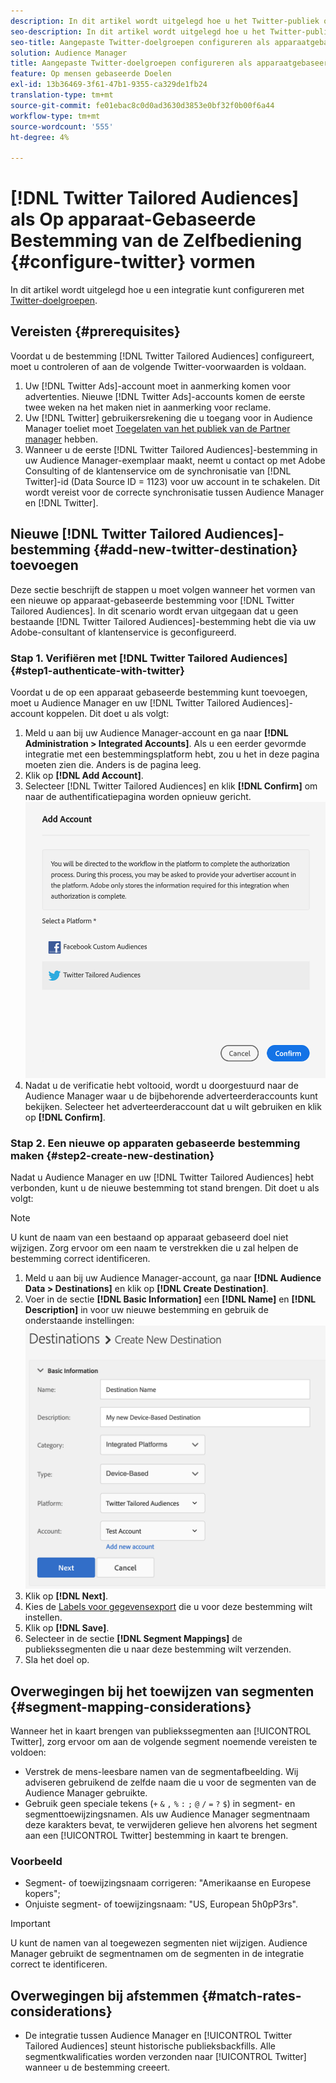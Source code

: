```yaml
---
description: In dit artikel wordt uitgelegd hoe u het Twitter-publiek op maat kunt configureren voor zowel nieuwe als bestaande integratie.
seo-description: In dit artikel wordt uitgelegd hoe u het Twitter-publiek op maat kunt configureren voor zowel nieuwe als bestaande integratie.
seo-title: Aangepaste Twitter-doelgroepen configureren als apparaatgebaseerde, selfservice bestemming
solution: Audience Manager
title: Aangepaste Twitter-doelgroepen configureren als apparaatgebaseerde, selfservice bestemming
feature: Op mensen gebaseerde Doelen
exl-id: 13b36469-3f61-47b1-9355-ca329de1fb24
translation-type: tm+mt
source-git-commit: fe01ebac8c0d0ad3630d3853e0bf32f0b00f6a44
workflow-type: tm+mt
source-wordcount: '555'
ht-degree: 4%

---
```


# [!DNL Twitter Tailored Audiences] als Op apparaat-Gebaseerde Bestemming van de Zelfbediening {#configure-twitter} vormen

In dit artikel wordt uitgelegd hoe u een integratie kunt configureren met [Twitter-doelgroepen](https://business.twitter.com/en/targeting/tailored-audiences.html).

## Vereisten {#prerequisites}

Voordat u de bestemming [!DNL Twitter Tailored Audiences] configureert, moet u controleren of aan de volgende Twitter-voorwaarden is voldaan.

1. Uw [!DNL Twitter Ads]-account moet in aanmerking komen voor advertenties. Nieuwe [!DNL Twitter Ads]-accounts komen de eerste twee weken na het maken niet in aanmerking voor reclame.
2. Uw [!DNL Twitter] gebruikersrekening die u toegang voor in Audience Manager toeliet moet [Toegelaten van het publiek van de Partner manager](https://business.twitter.com/en/help/troubleshooting/multi-user-login-faq.html#accesslevels) hebben.
3. Wanneer u de eerste [!DNL Twitter Tailored Audiences]-bestemming in uw Audience Manager-exemplaar maakt, neemt u contact op met Adobe Consulting of de klantenservice om de synchronisatie van [!DNL Twitter]-id (Data Source ID = 1123) voor uw account in te schakelen. Dit wordt vereist voor de correcte synchronisatie tussen Audience Manager en [!DNL Twitter].

## Nieuwe [!DNL Twitter Tailored Audiences]-bestemming {#add-new-twitter-destination} toevoegen

Deze sectie beschrijft de stappen u moet volgen wanneer het vormen van een nieuwe op apparaat-gebaseerde bestemming voor [!DNL Twitter Tailored Audiences]. In dit scenario wordt ervan uitgegaan dat u geen bestaande [!DNL Twitter Tailored Audiences]-bestemming hebt die via uw Adobe-consultant of klantenservice is geconfigureerd.

### Stap 1. Verifiëren met [!DNL Twitter Tailored Audiences] {#step1-authenticate-with-twitter}

Voordat u de op een apparaat gebaseerde bestemming kunt toevoegen, moet u Audience Manager en uw [!DNL Twitter Tailored Audiences]-account koppelen. Dit doet u als volgt:

1. Meld u aan bij uw Audience Manager-account en ga naar **[!DNL Administration > Integrated Accounts]**. Als u een eerder gevormde integratie met een bestemmingsplatform hebt, zou u het in deze pagina moeten zien die. Anders is de pagina leeg.
1. Klik op **[!DNL Add Account]**.
1. Selecteer [!DNL Twitter Tailored Audiences] en klik **[!DNL Confirm]** om naar de authentificatiepagina worden opnieuw gericht.                     ![geïntegreerde platforms](assets/dbd-integrated-platforms.png)
1. Nadat u de verificatie hebt voltooid, wordt u doorgestuurd naar de Audience Manager waar u de bijbehorende adverteerderaccounts kunt bekijken. Selecteer het adverteerderaccount dat u wilt gebruiken en klik op **[!DNL Confirm]**.

### Stap 2. Een nieuwe op apparaten gebaseerde bestemming maken {#step2-create-new-destination}

Nadat u Audience Manager en uw [!DNL Twitter Tailored Audiences] hebt verbonden, kunt u de nieuwe bestemming tot stand brengen. Dit doet u als volgt:

>[!NOTE]
>
>U kunt de naam van een bestaand op apparaat gebaseerd doel niet wijzigen. Zorg ervoor om een naam te verstrekken die u zal helpen de bestemming correct identificeren.

1. Meld u aan bij uw Audience Manager-account, ga naar **[!DNL Audience Data > Destinations]** en klik op **[!DNL Create Destination]**.
1. Voer in de sectie **[!DNL Basic Information]** een **[!DNL Name]** en **[!DNL Description]** in voor uw nieuwe bestemming en gebruik de onderstaande instellingen: ![setup](assets/dbd-new-basic.png)
1. Klik op **[!DNL Next]**.
1. Kies de [Labels voor gegevensexport](/help/using/features/data-export-controls.md#controls-labels) die u voor deze bestemming wilt instellen.
1. Klik op **[!DNL Save]**.
1. Selecteer in de sectie **[!DNL Segment Mappings]** de publiekssegmenten die u naar deze bestemming wilt verzenden.
1. Sla het doel op.

## Overwegingen bij het toewijzen van segmenten {#segment-mapping-considerations}

Wanneer het in kaart brengen van publiekssegmenten aan [!UICONTROL Twitter], zorg ervoor om aan de volgende segment noemende vereisten te voldoen:

* Verstrek de mens-leesbare namen van de segmentafbeelding. Wij adviseren gebruikend de zelfde naam die u voor de segmenten van de Audience Manager gebruikte.
* Gebruik geen speciale tekens (`+` `&` `,` `%` `:` `;` `@` `/` `=` `?` `$`) in segment- en segmenttoewijzingsnamen. Als uw Audience Manager segmentnaam deze karakters bevat, te verwijderen gelieve hen alvorens het segment aan een [!UICONTROL Twitter] bestemming in kaart te brengen.

### Voorbeeld

* Segment- of toewijzingsnaam corrigeren: &quot;Amerikaanse en Europese kopers&quot;;
* Onjuiste segment- of toewijzingsnaam: &quot;US, European 5h0pP3rs&quot;.

>[!IMPORTANT]
>
>U kunt de namen van al toegewezen segmenten niet wijzigen. Audience Manager gebruikt de segmentnamen om de segmenten in de integratie correct te identificeren.

## Overwegingen bij afstemmen {#match-rates-considerations}

* De integratie tussen Audience Manager en [!UICONTROL Twitter Tailored Audiences] steunt historische publieksbackfills. Alle segmentkwalificaties worden verzonden naar [!UICONTROL Twitter] wanneer u de bestemming creeert.
